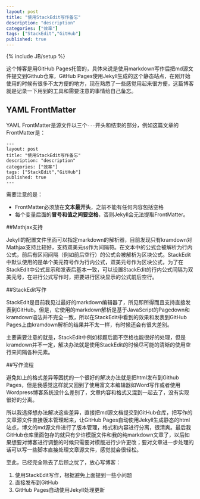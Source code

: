 ```yaml
---
layout: post
title: "使用StackEdit写作备忘"
description: "description"
categories: ["效率"]
tags: ["StackEdit","GitHub"]
published: true
---
```

{% include JB/setup %} 

这个博客是用GitHub Pages托管的，具体来说是使用markdown写作后把md源文件提交到Github仓库，GitHub Pages使用Jekyll生成的这个静态站点，在刚开始使用的时候有很多不太方便的地方，现在熟悉了一些感觉用起来很方便，这篇博客就是记录一下用到的工具和需要注意的事情给自己备忘。

## YAML FrontMatter

YAML FrontMatter是源文件以三个`---`开头和结束的部分，例如这篇文章的FrontMatter是：

    ---
    layout: post
    title: "使用StackEdit写作备忘"
    description: "description"
    categories: ["效率"]
    tags: ["StackEdit","GitHub"]
    published: true
    ---
    
需要注意的是：

 - FrontMatter必须放在**文本最开头**，之前不能有任何内容包括空格
 - 每个变量后面的**冒号和值之间要空格**，否则Jekyll会无法提取FrontMatter。
 
##Mathjax支持

Jekyll的配置文件里面可以指定markdown的解析器，目前发现只有kramdown对Mathjax支持比较好，支持双美元`$$`作为间隔符。在文本中的公式会被解析为行内公式，前后有区间间隔（例如前后空行）的公式会被解析为区块公式。StackEdit中默认使用的是单个美元符号作为行内公式，双美元号作为区块公式，为了在StackEdit中公式显示和发表后基本一致，可以设置StackEdit的行内公式间隔为双美元号，在进行公式写作时，把要进行区块显示的公式前后空行。

##StackEdit写作

StackEdit是目前我见过最好的markdown编辑器了，所见即所得而且支持直接发表到GitHub。但是，它使用的markdown解析是基于JavaScript的Pagedown和kramdown语法并不完全一致，所以在StackEdit中看到的效果和发表到GitHub Pages上由kramdown解析的结果并不太一样，有时候还会有很大差别。

主要需要注意的就是，StackEdit中例如标题后面不空格也能很好的处理，但是kramdown并不一定，解决办法就是使用StackEdit的时候尽可能的清晰的使用空行来间隔各种元素。

##写作流程

避免如上的格式差异等困扰的一个很好的解决办法就是把html发布到Github Pages，但是我感觉这样就又回到了使用富文本编辑器如Word写作或者使用Wordpress博客系统没什么差别了，文章内容和格式又混到一起去了，没有实现很好的分离。

所以我选择想办法解决这些差异，直接把md源文档提交到GitHub仓库，把写作的文章源文件直接版本管理起来，让GitHub Pages自动使用Jekyll生成静态的html站点，博文的md源文件进行了版本管理，格式和内容进行分离，很清爽。最后我GitHub仓库里面包存的就只有少许模版文件和我的纯markdown文章了，以后如果想要对博客进行调整的时候只需要对模版进行少许更改；要对文章进一步处理的话可以写一些脚本直接处理文章源文件，感觉就会很轻松。

至此，已经完全除去了后顾之忧了，放心写博客：

 1. 使用StackEdit写作，根据避免上面提到一些小问题
 2. 直接发布到GitHub
 3. GitHub Pages自动使用Jekyll处理更新

